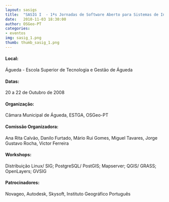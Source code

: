 ```yaml
---
layout: sasigs
title:  "SASIG I  - 1ªs Jornadas de Software Aberto para Sistemas de Informação Geográfica"
date:   2010-11-03 18:30:00
author: OSGeo-PT
categories:
- eventos
img: sasig_1.png
thumb: thumb_sasig_1.png
---
```

#### Local:
Águeda - Escola Superior de Tecnologia e Gestão de Águeda

#### Datas:
20 a 22 de Outubro de 2008

#### Organização:
 Câmara Municipal de Águeda, ESTGA, OSGeo-PT

#### Comissão Organizadora:
 Ana Rita Calvão, Danilo Furtado, Mário Rui Gomes, Miguel Tavares, Jorge Gustavo Rocha, Victor Ferreira

#### Workshops:
Distribuição Linux/ SIG; PostgreSQL/ PostGIS; Mapserver; QGIS/ GRASS; OpenLayers; GVSIG

#### Patrocinadores:
Novageo, Autodesk, Skysoft, Instituto Geográfico Português
